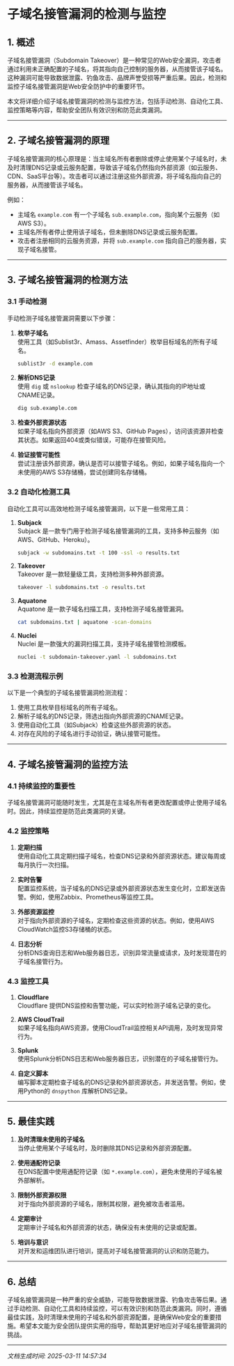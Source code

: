 # 子域名接管漏洞的检测与监控

## 1. 概述

子域名接管漏洞（Subdomain Takeover）是一种常见的Web安全漏洞，攻击者通过利用未正确配置的子域名，将其指向自己控制的服务器，从而接管该子域名。这种漏洞可能导致数据泄露、钓鱼攻击、品牌声誉受损等严重后果。因此，检测和监控子域名接管漏洞是Web安全防护中的重要环节。

本文将详细介绍子域名接管漏洞的检测与监控方法，包括手动检测、自动化工具、监控策略等内容，帮助安全团队有效识别和防范此类漏洞。

---

## 2. 子域名接管漏洞的原理

子域名接管漏洞的核心原理是：当主域名所有者删除或停止使用某个子域名时，未及时清理DNS记录或云服务配置，导致该子域名仍然指向外部资源（如云服务、CDN、SaaS平台等）。攻击者可以通过注册这些外部资源，将子域名指向自己的服务器，从而接管该子域名。

例如：
- 主域名 `example.com` 有一个子域名 `sub.example.com`，指向某个云服务（如AWS S3）。
- 主域名所有者停止使用该子域名，但未删除DNS记录或云服务配置。
- 攻击者注册相同的云服务资源，并将 `sub.example.com` 指向自己的服务器，实现子域名接管。

---

## 3. 子域名接管漏洞的检测方法

### 3.1 手动检测

手动检测子域名接管漏洞需要以下步骤：

1. **枚举子域名**  
   使用工具（如Sublist3r、Amass、Assetfinder）枚举目标域名的所有子域名。
   ```bash
   sublist3r -d example.com
   ```

2. **解析DNS记录**  
   使用 `dig` 或 `nslookup` 检查子域名的DNS记录，确认其指向的IP地址或CNAME记录。
   ```bash
   dig sub.example.com
   ```

3. **检查外部资源状态**  
   如果子域名指向外部资源（如AWS S3、GitHub Pages），访问该资源并检查其状态。如果返回404或类似错误，可能存在接管风险。

4. **验证接管可能性**  
   尝试注册该外部资源，确认是否可以接管子域名。例如，如果子域名指向一个未使用的AWS S3存储桶，尝试创建同名存储桶。

### 3.2 自动化检测工具

自动化工具可以高效地检测子域名接管漏洞，以下是一些常用工具：

1. **Subjack**  
   Subjack 是一款专门用于检测子域名接管漏洞的工具，支持多种云服务（如AWS、GitHub、Heroku）。
   ```bash
   subjack -w subdomains.txt -t 100 -ssl -o results.txt
   ```

2. **Takeover**  
   Takeover 是一款轻量级工具，支持检测多种外部资源。
   ```bash
   takeover -l subdomains.txt -o results.txt
   ```

3. **Aquatone**  
   Aquatone 是一款子域名扫描工具，支持检测子域名接管漏洞。
   ```bash
   cat subdomains.txt | aquatone -scan-domains
   ```

4. **Nuclei**  
   Nuclei 是一款强大的漏洞扫描工具，支持子域名接管检测模板。
   ```bash
   nuclei -t subdomain-takeover.yaml -l subdomains.txt
   ```

### 3.3 检测流程示例

以下是一个典型的子域名接管漏洞检测流程：
1. 使用工具枚举目标域名的所有子域名。
2. 解析子域名的DNS记录，筛选出指向外部资源的CNAME记录。
3. 使用自动化工具（如Subjack）检查这些外部资源的状态。
4. 对存在风险的子域名进行手动验证，确认接管可能性。

---

## 4. 子域名接管漏洞的监控方法

### 4.1 持续监控的重要性

子域名接管漏洞可能随时发生，尤其是在主域名所有者更改配置或停止使用子域名时。因此，持续监控是防范此类漏洞的关键。

### 4.2 监控策略

1. **定期扫描**  
   使用自动化工具定期扫描子域名，检查DNS记录和外部资源状态。建议每周或每月执行一次扫描。

2. **实时告警**  
   配置监控系统，当子域名的DNS记录或外部资源状态发生变化时，立即发送告警。例如，使用Zabbix、Prometheus等监控工具。

3. **外部资源监控**  
   对于指向外部资源的子域名，定期检查这些资源的状态。例如，使用AWS CloudWatch监控S3存储桶的状态。

4. **日志分析**  
   分析DNS查询日志和Web服务器日志，识别异常流量或请求，及时发现潜在的子域名接管行为。

### 4.3 监控工具

1. **Cloudflare**  
   Cloudflare 提供DNS监控和告警功能，可以实时检测子域名记录的变化。

2. **AWS CloudTrail**  
   如果子域名指向AWS资源，使用CloudTrail监控相关API调用，及时发现异常行为。

3. **Splunk**  
   使用Splunk分析DNS日志和Web服务器日志，识别潜在的子域名接管行为。

4. **自定义脚本**  
   编写脚本定期检查子域名的DNS记录和外部资源状态，并发送告警。例如，使用Python的 `dnspython` 库解析DNS记录。

---

## 5. 最佳实践

1. **及时清理未使用的子域名**  
   当停止使用某个子域名时，及时删除其DNS记录和外部资源配置。

2. **使用通配符记录**  
   在DNS配置中使用通配符记录（如 `*.example.com`），避免未使用的子域名被外部解析。

3. **限制外部资源权限**  
   对于指向外部资源的子域名，限制其权限，避免被攻击者滥用。

4. **定期审计**  
   定期审计子域名和外部资源的状态，确保没有未使用的记录或配置。

5. **培训与意识**  
   对开发和运维团队进行培训，提高对子域名接管漏洞的认识和防范能力。

---

## 6. 总结

子域名接管漏洞是一种严重的安全威胁，可能导致数据泄露、钓鱼攻击等后果。通过手动检测、自动化工具和持续监控，可以有效识别和防范此类漏洞。同时，遵循最佳实践，及时清理未使用的子域名和外部资源配置，是确保Web安全的重要措施。希望本文能为安全团队提供实用的指导，帮助其更好地应对子域名接管漏洞的挑战。

---

*文档生成时间: 2025-03-11 14:57:34*
